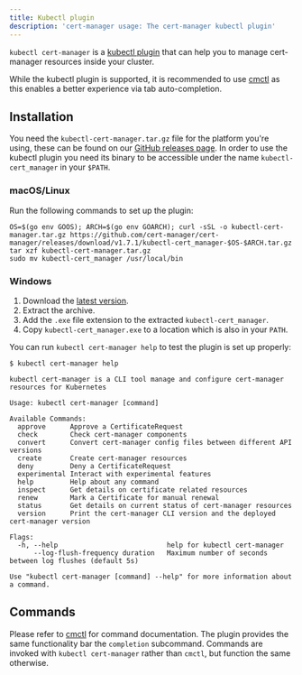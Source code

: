 ```yaml
---
title: Kubectl plugin
description: 'cert-manager usage: The cert-manager kubectl plugin'
---
```


`kubectl cert-manager` is a [kubectl
plugin](https://kubernetes.io/docs/tasks/extend-kubectl/kubectl-plugins/) that
can help you to manage cert-manager resources inside your cluster.

While the kubectl plugin is supported, it is recommended to use
[cmctl](./cmctl.md) as this enables a better experience via tab auto-completion.

## Installation

You need the `kubectl-cert-manager.tar.gz` file for the platform you're using, these can be found on our [GitHub releases page](https://github.com/jetstack/cert-manager/releases).
In order to use the kubectl plugin you need its binary to be accessible under the name `kubectl-cert_manager` in your `$PATH`.

### macOS/Linux

Run the following commands to set up the plugin:

```console
OS=$(go env GOOS); ARCH=$(go env GOARCH); curl -sSL -o kubectl-cert-manager.tar.gz https://github.com/cert-manager/cert-manager/releases/download/v1.7.1/kubectl-cert_manager-$OS-$ARCH.tar.gz
tar xzf kubectl-cert-manager.tar.gz
sudo mv kubectl-cert_manager /usr/local/bin
```

### Windows

1. Download the [latest version](https://github.com/cert-manager/cert-manager/releases/download/v1.7.1/kubectl-cert_manager-windows-amd64.tar.gz).
2. Extract the archive.
3. Add the `.exe` file extension to the extracted `kubectl-cert_manager`.
4. Copy `kubectl-cert_manager.exe` to a location which is also in your `PATH`.

You can run `kubectl cert-manager help` to test the plugin is set up properly:

```console
$ kubectl cert-manager help

kubectl cert-manager is a CLI tool manage and configure cert-manager resources for Kubernetes

Usage: kubectl cert-manager [command]

Available Commands:
  approve      Approve a CertificateRequest
  check        Check cert-manager components
  convert      Convert cert-manager config files between different API versions
  create       Create cert-manager resources
  deny         Deny a CertificateRequest
  experimental Interact with experimental features
  help         Help about any command
  inspect      Get details on certificate related resources
  renew        Mark a Certificate for manual renewal
  status       Get details on current status of cert-manager resources
  version      Print the cert-manager CLI version and the deployed cert-manager version

Flags:
  -h, --help                           help for kubectl cert-manager
      --log-flush-frequency duration   Maximum number of seconds between log flushes (default 5s)

Use "kubectl cert-manager [command] --help" for more information about a command.
```

## Commands

Please refer to [cmctl](./cmctl.md) for command documentation. The plugin
provides the same functionality bar the `completion` subcommand. Commands are
invoked with `kubectl cert-manager` rather than `cmctl`, but function the same
otherwise.